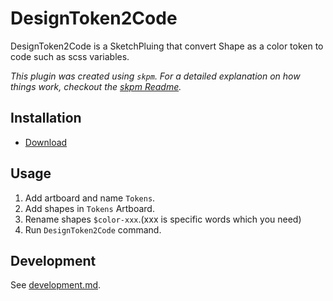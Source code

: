 # DesignToken2Code

DesignToken2Code is a SketchPluing that convert Shape as a color token to code such as scss variables.

_This plugin was created using `skpm`. For a detailed explanation on how things work, checkout the [skpm Readme](https://github.com/skpm/skpm/blob/master/README.md)._

## Installation

- [Download](https://github.com/m-yoshiro/DesignToken2Code/releases)

## Usage

1. Add artboard and name `Tokens`.
1. Add shapes in `Tokens` Artboard.
1. Rename shapes `$color-xxx`.(xxx is specific words which you need)
1. Run `DesignToken2Code` command.

## Development

See [development.md](./docs/development.md).